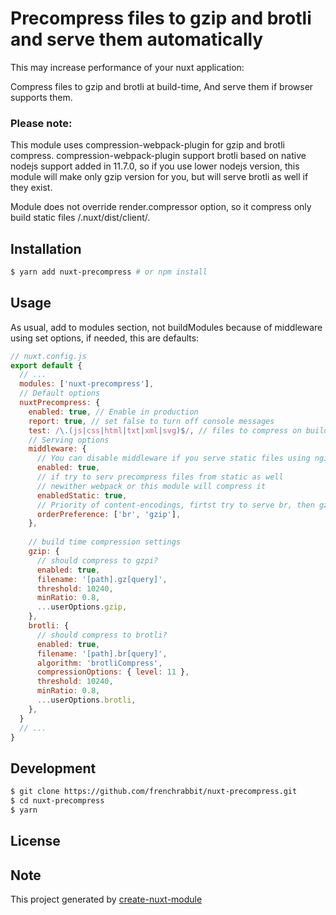 # Precompress files to gzip and brotli and serve them automatically

This may increase performance of your nuxt application:

Compress files to gzip and brotli at build-time,
And serve them if browser supports them.

### Please note:  
This module uses compression-webpack-plugin for gzip and brotli compress.
compression-webpack-plugin support brotli based on native nodejs support added in 11.7.0, 
so if you use lower nodejs version, this module will make only gzip version for you, 
but will serve brotli as well if they exist.  

Module does not override render.compressor option, so it compress only build static files /.nuxt/dist/client/.


## Installation

```bash
$ yarn add nuxt-precompress # or npm install
```

## Usage

As usual, add to modules section, not buildModules because of middleware using
set options, if needed, this are defaults:

```javascript
// nuxt.config.js
export default {
  // ...
  modules: ['nuxt-precompress'],
  // Default options
  nuxtPrecompress: {
    enabled: true, // Enable in production
    report: true, // set false to turn off console messages
    test: /\.(js|css|html|txt|xml|svg)$/, // files to compress on build
    // Serving options
    middleware: {
      // You can disable middleware if you serve static files using nginx...
      enabled: true,
      // if try to serv precompress files from static as well
      // newither webpack or this module will compress it 
      enabledStatic: true, 
      // Priority of content-encodings, firtst try to serve br, then gzip
      orderPreference: ['br', 'gzip'],
    },
  
    // build time compression settings
    gzip: {
      // should compress to gzpi?
      enabled: true,
      filename: '[path].gz[query]',
      threshold: 10240,
      minRatio: 0.8,
      ...userOptions.gzip,
    },
    brotli: {
      // should compress to brotli?
      enabled: true,
      filename: '[path].br[query]',
      algorithm: 'brotliCompress',
      compressionOptions: { level: 11 },
      threshold: 10240,
      minRatio: 0.8,
      ...userOptions.brotli,
    },
  }
  // ...
}
```


## Development

```bash
$ git clone https://github.com/frenchrabbit/nuxt-precompress.git
$ cd nuxt-precompress
$ yarn
```

## License

## Note

This project generated by [create-nuxt-module](https://github.com/potato4d/create-nuxt-module)
